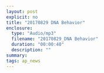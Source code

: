 ```yaml
---
layout: post
explicit: no
title: "20170829 DNA Behavior"
enclosure:
  type: "Audio/mp3"
  filename: "20170829_DNA Behavior"
  duration: "00:00:40"
  description: ""
summary:
tags: ap_news
---
```



